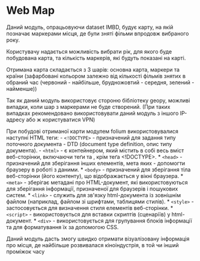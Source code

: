 Web Map
=====

Даний модуль, опрацьовуючи dataset IMBD, будує карту, на якій позначає маркерами місця, де були зняті фільми впродовж вибраного року.

Користувачу надається можливість вибрати рік, для якого буде побудована карта, та кількість маркерів, які будуть показані на карті.

Отримана карта складається з 3 шарів: основна карта, маркери та країни (зафарбовані кольором залежно від кількості фільмів знятих в обраний час (червоний - найбільше, брудножовтий - середня, зелений - найменше))

Так як даний модуль використовує стороню бібліотеку geopy, можливі випадки, коли шар з маркерами не буде створений. (При таких випадках рекомендовано використовувати даний модуль з іншого IP-адресу або ж користуватися VPN)

При побудові отриманої карти модулем folium використовувалися наступні HTML теги:
    - ```<!DOCTYPE>``` - призначений для задання типу поточного документа - DTD (document type definition, опис типу документа).
    - ```<html>``` - є контейнером, який містить в собі весь вміст веб-сторінки, включаючи теґи <head> та <body>, крім теґа <!DOCTYPE>.
    * ```<head>``` - призначений для зберігання інших елементів, мета яких - допомогти браузеру в роботі з даними.
    * ```<body>``` - призначений для зберігання тіла веб-сторінки (його контенту), що відображається у вікні браузера.
    * ```<meta>``` - зберігає метадані про HTML-документ, які використовуються для зберігання інформації, призначеної для браузерів і пошукових систем.
    * ```<link>``` - служить для зв'язку html-документа із зовнішнім файлом (наприклад, файлом зі шрифтами, таблицями стилів).
    * ```<style>``` - застосовується для визначення стиля елементів веб-сторінки.
    * ```<script>``` - використовується для вставки скриптів (сценаріїв) у html-документ.
    * ```<div>``` - використовується для групування блоків інформації та для форматування їх за допомогою CSS.

Даний модуль дасть змогу швидко отримати візуалізовану інформація про місця, де найбільше розвивалася кіноіндустрія, в той чи інший проміжок часу
